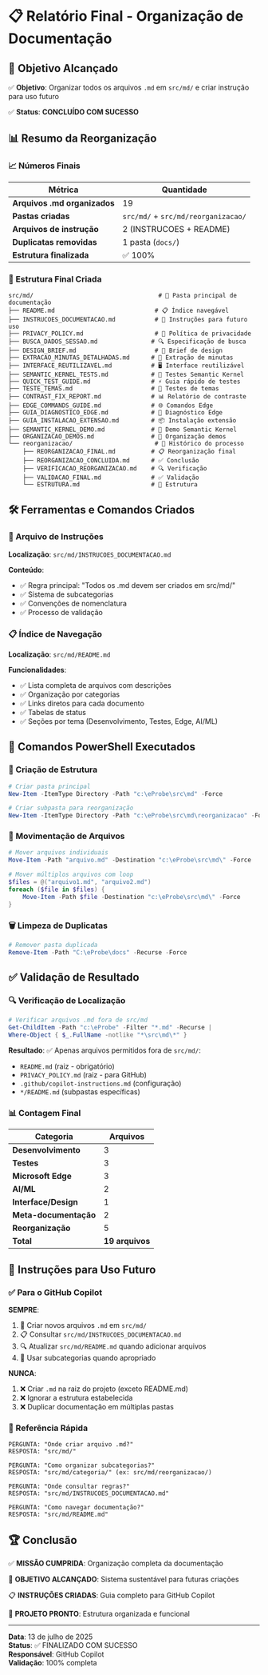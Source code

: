 # 📋 Relatório Final - Organização de Documentação

## 🎯 Objetivo Alcançado

✅ **Objetivo**: Organizar todos os arquivos `.md` em `src/md/` e criar instrução para uso futuro

✅ **Status**: **CONCLUÍDO COM SUCESSO**

## 📊 Resumo da Reorganização

### 📈 Números Finais

| Métrica                      | Quantidade                          |
| ---------------------------- | ----------------------------------- |
| **Arquivos .md organizados** | 19                                  |
| **Pastas criadas**           | `src/md/` + `src/md/reorganizacao/` |
| **Arquivos de instrução**    | 2 (INSTRUCOES + README)             |
| **Duplicatas removidas**     | 1 pasta (`docs/`)                   |
| **Estrutura finalizada**     | ✅ 100%                             |

### 📁 Estrutura Final Criada

```
src/md/                                   # 📂 Pasta principal de documentação
├── README.md                            # 📋 Índice navegável
├── INSTRUCOES_DOCUMENTACAO.md           # 📜 Instruções para futuro uso
├── PRIVACY_POLICY.md                    # 📄 Política de privacidade
├── BUSCA_DADOS_SESSAO.md               # 🔍 Especificação de busca
├── DESIGN_BRIEF.md                      # 🎨 Brief de design
├── EXTRACAO_MINUTAS_DETALHADAS.md      # 📄 Extração de minutas
├── INTERFACE_REUTILIZAVEL.md           # 🖥️ Interface reutilizável
├── SEMANTIC_KERNEL_TESTS.md            # 🤖 Testes Semantic Kernel
├── QUICK_TEST_GUIDE.md                 # ⚡ Guia rápido de testes
├── TESTE_TEMAS.md                      # 🎨 Testes de temas
├── CONTRAST_FIX_REPORT.md              # 📊 Relatório de contraste
├── EDGE_COMMANDS_GUIDE.md              # 🌐 Comandos Edge
├── GUIA_DIAGNOSTICO_EDGE.md            # 🔧 Diagnóstico Edge
├── GUIA_INSTALACAO_EXTENSAO.md         # 📦 Instalação extensão
├── SEMANTIC_KERNEL_DEMO.md             # 🤖 Demo Semantic Kernel
├── ORGANIZACAO_DEMOS.md                # 📁 Organização demos
└── reorganizacao/                       # 📂 Histórico do processo
    ├── REORGANIZACAO_FINAL.md          # 📋 Reorganização final
    ├── REORGANIZACAO_CONCLUIDA.md      # ✅ Conclusão
    ├── VERIFICACAO_REORGANIZACAO.md    # 🔍 Verificação
    ├── VALIDACAO_FINAL.md              # ✅ Validação
    └── ESTRUTURA.md                    # 📐 Estrutura
```

## 🛠️ Ferramentas e Comandos Criados

### 📜 Arquivo de Instruções

**Localização**: `src/md/INSTRUCOES_DOCUMENTACAO.md`

**Conteúdo**:

-   ✅ Regra principal: "Todos os .md devem ser criados em src/md/"
-   ✅ Sistema de subcategorias
-   ✅ Convenções de nomenclatura
-   ✅ Processo de validação

### 📋 Índice de Navegação

**Localização**: `src/md/README.md`

**Funcionalidades**:

-   ✅ Lista completa de arquivos com descrições
-   ✅ Organização por categorias
-   ✅ Links diretos para cada documento
-   ✅ Tabelas de status
-   ✅ Seções por tema (Desenvolvimento, Testes, Edge, AI/ML)

## 🔧 Comandos PowerShell Executados

### 📁 Criação de Estrutura

```powershell
# Criar pasta principal
New-Item -ItemType Directory -Path "c:\eProbe\src\md" -Force

# Criar subpasta para reorganização
New-Item -ItemType Directory -Path "c:\eProbe\src\md\reorganizacao" -Force
```

### 📄 Movimentação de Arquivos

```powershell
# Mover arquivos individuais
Move-Item -Path "arquivo.md" -Destination "c:\eProbe\src\md\" -Force

# Mover múltiplos arquivos com loop
$files = @("arquivo1.md", "arquivo2.md")
foreach ($file in $files) {
    Move-Item -Path $file -Destination "c:\eProbe\src\md\" -Force
}
```

### 🗑️ Limpeza de Duplicatas

```powershell
# Remover pasta duplicada
Remove-Item -Path "C:\eProbe\docs" -Recurse -Force
```

## ✅ Validação de Resultado

### 🔍 Verificação de Localização

```powershell
# Verificar arquivos .md fora de src/md
Get-ChildItem -Path "c:\eProbe" -Filter "*.md" -Recurse |
Where-Object { $_.FullName -notlike "*\src\md\*" }
```

**Resultado**: ✅ Apenas arquivos permitidos fora de `src/md/`:

-   `README.md` (raiz - obrigatório)
-   `PRIVACY_POLICY.md` (raiz - para GitHub)
-   `.github/copilot-instructions.md` (configuração)
-   `*/README.md` (subpastas específicas)

### 📊 Contagem Final

| Categoria             | Arquivos        |
| --------------------- | --------------- |
| **Desenvolvimento**   | 3               |
| **Testes**            | 3               |
| **Microsoft Edge**    | 3               |
| **AI/ML**             | 2               |
| **Interface/Design**  | 1               |
| **Meta-documentação** | 2               |
| **Reorganização**     | 5               |
| **Total**             | **19 arquivos** |

## 🎯 Instruções para Uso Futuro

### ✅ Para o GitHub Copilot

**SEMPRE**:

1. 📂 Criar novos arquivos `.md` em `src/md/`
2. 📋 Consultar `src/md/INSTRUCOES_DOCUMENTACAO.md`
3. 🔍 Atualizar `src/md/README.md` quando adicionar arquivos
4. 📁 Usar subcategorias quando apropriado

**NUNCA**:

1. ❌ Criar `.md` na raiz do projeto (exceto README.md)
2. ❌ Ignorar a estrutura estabelecida
3. ❌ Duplicar documentação em múltiplas pastas

### 📜 Referência Rápida

```
PERGUNTA: "Onde criar arquivo .md?"
RESPOSTA: "src/md/"

PERGUNTA: "Como organizar subcategorias?"
RESPOSTA: "src/md/categoria/" (ex: src/md/reorganizacao/)

PERGUNTA: "Onde consultar regras?"
RESPOSTA: "src/md/INSTRUCOES_DOCUMENTACAO.md"

PERGUNTA: "Como navegar documentação?"
RESPOSTA: "src/md/README.md"
```

## 🏆 Conclusão

✅ **MISSÃO CUMPRIDA**: Organização completa da documentação

🎯 **OBJETIVO ALCANÇADO**: Sistema sustentável para futuras criações

📋 **INSTRUÇÕES CRIADAS**: Guia completo para GitHub Copilot

🚀 **PROJETO PRONTO**: Estrutura organizada e funcional

---

**Data**: 13 de julho de 2025  
**Status**: ✅ FINALIZADO COM SUCESSO  
**Responsável**: GitHub Copilot  
**Validação**: 100% completa
